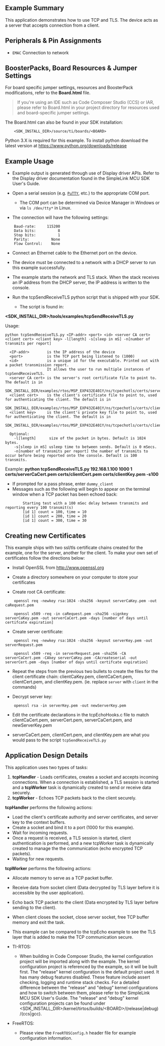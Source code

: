 ## Example Summary

This application demonstrates how to use TCP and TLS. The device acts
as a server that accepts connection from a client.

## Peripherals & Pin Assignments

* `EMAC`      Connection to network

## BoosterPacks, Board Resources & Jumper Settings

For board specific jumper settings, resources and BoosterPack modifications,
refer to the __Board.html__ file.

> If you're using an IDE such as Code Composer Studio (CCS) or IAR, please
refer to Board.html in your project directory for resources used and
board-specific jumper settings.

The Board.html can also be found in your SDK installation:

        <SDK_INSTALL_DIR>/source/ti/boards/<BOARD>

Python 3.X is required for this example. To install python download the latest
version at https://www.python.org/downloads/release

## Example Usage

* Example output is generated through use of Display driver APIs. Refer to the
Display driver documentation found in the SimpleLink MCU SDK User's Guide.

* Open a serial session (e.g. [`PuTTY`](http://www.putty.org/ "PuTTY's
Homepage"), etc.) to the appropriate COM port.
    * The COM port can be determined via Device Manager in Windows or via
`ls /dev/tty*` in Linux.

* The connection will have the following settings:
```
    Baud-rate:     115200
    Data bits:          8
    Stop bits:          1
    Parity:          None
    Flow Control:    None
```

* Connect an Ethernet cable to the Ethernet port on the device.

* The device must be connected to a network with a DHCP server to run this
example successfully.

* The example starts the network and TLS stack. When the stack
receives an IP address from the DHCP server, the IP address is written to the
console.

* Run the tcpSendReceiveTLS python script that is shipped with your SDK.
    * The script is found in:

**&lt;SDK_INSTALL_DIR&gt;/tools/examples/tcpSendReceiveTLS.py**

Usage:

```
python tcpSendReceiveTLS.py <IP-addr> <port> <id> <server CA cert> <client cert> <client key> -l[length] -s[sleep in mS] -n[number of transmits per report]

  <IP-addr>        is the IP address of the device
  <port>           is the TCP port being listened to (1000)
  <id>             is a unique id for the executable. Printed out with a packet transmission report.
                   It allows the user to run multiple instances of tcpSendReceiveTLS.
  <server CA cert> is the server's root certificate file to point to. The default is in
                   SDK_INSTALL_DIR/examples/rtos/MSP_EXP432E401Y/ns/tcpechotls/certs/serverCaCert.pem
  <client cert>    is the client's certificate file to point to, used for authenticating the client. The default is in
                   SDK_INSTALL_DIR/examples/rtos/MSP_EXP432E401Y/ns/tcpechotls/certs/clientCert.pem
  <client key>     is the client's private key file to point to, used for authenticating the client. The default is in
                   SDK_INSTALL_DIR/examples/rtos/MSP_EXP432E401Y/ns/tcpechotls/certs/clientKey.pem

  Optional:
    -l[length]      size of the packet in bytes. Default is 1024 bytes.
    -s[sleep in mS] usleep time to between sends. Default is 0 mSecs.
    -n[number of transmits per report] the number of transmits to occur before being reported onto the console. Default is 100 transmits.
```

  Example:
        **python tcpSendReceiveTLS.py 192.168.1.100 1000 1 certs/serverCaCert.pem certs/clientCert.pem certs/clientKey.pem -s100**

* If prompted for a pass phrase, enter `dummy_client`
* Messages such as the following will begin to appear on the terminal window when a TCP packet has been echoed back:
```
        Starting test with a 100 mSec delay between transmits and reporting every 100 transmit(s)
        [id 1] count = 100, time = 10
        [id 1] count = 200, time = 20
        [id 1] count = 300, time = 30
```

## Creating new Certificates

This example ships with two ssl/tls certificate chains created for the example, one for the server, another for the client.
To make your own set of certificates follow the directions below:

* Install OpenSSL from http://www.openssl.org

* Create a directory somewhere on your computer to store your certificates

* Create root CA certificate:
```
    openssl req -newkey rsa:1024 -sha256 -keyout serverCaKey.pem -out caRequest.pem

    openssl x509 -req -in caRequest.pem -sha256 -signkey serverCaKey.pem -out serverCaCert.pem -days [number of days until certifcate expiration]
```

* Create server certificate:
```
    openssl req -newkey rsa:1024 -sha256 -keyout serverKey.pem -out serverRequest.pem

    openssl x509 -req -in serverRequest.pem -sha256 -CA serverCaCert.pem -CAkey serverCaKey.pem -CAcreateserial -out serverCert.pem -days [number of days until certifcate expiration]
```

* Repeat the steps from the previous two bullets to create the files for the client certificate chain: clientCaKey.pem, clientCaCert.pem, clientCert.pem, and clientKey.pem. (ie. replace `server` with `client` in the commands)

* Decrypt server key:
```
    openssl rsa -in serverKey.pem -out newServerKey.pem
```

* Edit the certificate declarations in the tcpEchoHooks.c file to match clientCaCert.pem, serverCert.pem, serverCaCert.pem, and newServerKey.pem

* serverCaCert.pem, clientCert.pem, and clientKey.pem are what you would pass to the script `tcpSendReceiveTLS.py`

## Application Design Details

This application uses two types of tasks:

1. **tcpHandler** - Loads certificates, creates a socket and accepts
                  incoming connections.  When a connection is established,
                  a TLS session is started and a **tcpWorker** task is
                  dynamically created to send or receive data securely.
2. **tcpWorker**  - Echoes TCP packets back to the client securely.

**tcpHandler** performs the following actions:
   * Load the client's certificate authority and server
      certificates, and server key to the context buffers.
   * Create a socket and bind it to a port (1000 for this example).
   * Wait for incoming requests.
   * Once a request is received, a TLS session is started,
     client authentication is performed,
     and a new tcpWorker task is dynamically created to manage the
     the communication (echo encrypted TCP packets).
   * Waiting for new requests.

**tcpWorker** performs the following actions:
   * Allocate memory to serve as a TCP packet buffer.
   * Receive data from socket client (Data decrypted by TLS layer before it
     is accessible by the user application).
   * Echo back TCP packet to the client (Data encrypted by TLS layer before
     sending to the client).
   * When client closes the socket, close server socket,
     free TCP buffer memory and exit the task.

* This example can be compared to the tcpEcho example to see the TLS layer that
is added to make the TCP communication secure.

* TI-RTOS:

    * When building in Code Composer Studio, the kernel configuration project will
be imported along with the example. The kernel configuration project is
referenced by the example, so it will be built first. The "release" kernel
configuration is the default project used. It has many debug features disabled.
These feature include assert checking, logging and runtime stack checks. For a
detailed difference between the "release" and "debug" kernel configurations and
how to switch between them, please refer to the SimpleLink MCU SDK User's
Guide. The "release" and "debug" kernel configuration projects can be found
under &lt;SDK_INSTALL_DIR&gt;/kernel/tirtos/builds/&lt;BOARD&gt;/(release|debug)/(ccs|gcc).

* FreeRTOS:

    * Please view the `FreeRTOSConfig.h` header file for example configuration
information.
